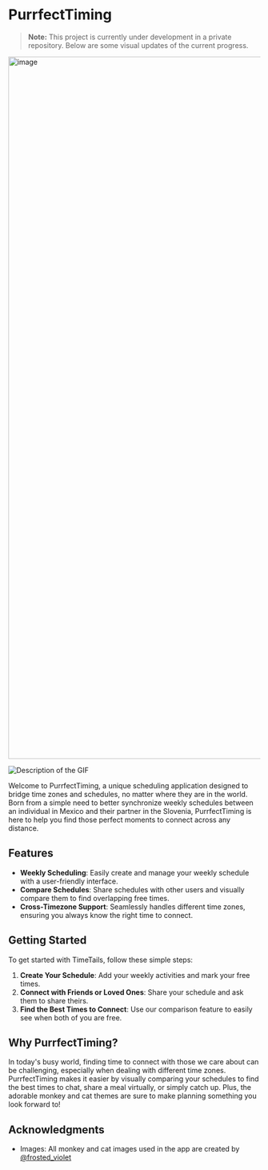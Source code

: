 # PurrfectTiming

> **Note:** This project is currently under development in a private repository. Below are some visual updates of the current progress.
<img width="1404" alt="image" src="https://github.com/user-attachments/assets/e9b92863-b8b8-4666-9654-44b00e618531">

![Description of the GIF](https://github.com/user-attachments/assets/72cb016a-88ca-4d1d-bfe6-c36637cc877a.gif)



Welcome to PurrfectTiming, a unique scheduling application designed to bridge time zones and schedules, no matter where they are in the world. Born from a simple need to better synchronize weekly schedules between an individual in Mexico and their partner in the Slovenia, PurrfectTiming is here to help you find those perfect moments to connect across any distance.

## Features

- **Weekly Scheduling**: Easily create and manage your weekly schedule with a user-friendly interface.
- **Compare Schedules**: Share schedules with other users and visually compare them to find overlapping free times.
- **Cross-Timezone Support**: Seamlessly handles different time zones, ensuring you always know the right time to connect.

## Getting Started

To get started with TimeTails, follow these simple steps:

1. **Create Your Schedule**: Add your weekly activities and mark your free times.
2. **Connect with Friends or Loved Ones**: Share your schedule and ask them to share theirs.
3. **Find the Best Times to Connect**: Use our comparison feature to easily see when both of you are free.

## Why PurrfectTiming?

In today's busy world, finding time to connect with those we care about can be challenging, especially when dealing with different time zones. PurrfectTiming makes it easier by visually comparing your schedules to find the best times to chat, share a meal virtually, or simply catch up. Plus, the adorable monkey and cat themes are sure to make planning something you look forward to!

## Acknowledgments

- Images: All monkey and cat images used in the app are created by [@frosted_violet](https://www.instagram.com/frosted_violet/)
